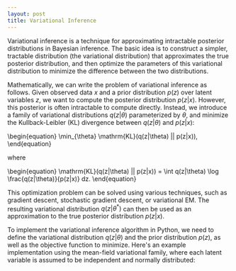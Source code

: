 ```yaml
---
layout: post
title: Variational Inference
---
```



Variational inference is a technique for approximating intractable posterior distributions in Bayesian inference. The basic idea is to construct a simpler, tractable distribution (the variational distribution) that approximates the true posterior distribution, and then optimize the parameters of this variational distribution to minimize the difference between the two distributions.

Mathematically, we can write the problem of variational inference as follows. Given observed data $x$ and a prior distribution $p(z)$ over latent variables $z$, we want to compute the posterior distribution $p(z|x)$. However, this posterior is often intractable to compute directly. Instead, we introduce a family of variational distributions $q(z|\theta)$ parameterized by $\theta$, and minimize the Kullback-Leibler (KL) divergence between $q(z|\theta)$ and $p(z|x)$:

\begin{equation}
\min_{\theta} \mathrm{KL}(q(z|\theta) || p(z|x)),
\end{equation}

where

\begin{equation}
\mathrm{KL}(q(z|\theta) || p(z|x)) = \int q(z|\theta) \log \frac{q(z|\theta)}{p(z|x)} dz.
\end{equation}

This optimization problem can be solved using various techniques, such as gradient descent, stochastic gradient descent, or variational EM. The resulting variational distribution $q(z|\theta^*)$ can then be used as an approximation to the true posterior distribution $p(z|x)$.

To implement the variational inference algorithm in Python, we need to define the variational distribution $q(z|\theta)$ and the prior distribution $p(z)$, as well as the objective function to minimize. Here's an example implementation using the mean-field variational family, where each latent variable is assumed to be independent and normally distributed: